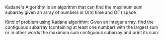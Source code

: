 Kadane's Algorithm is an algorithm that can find the maximum sum subarray given an array of numbers in O(n) time and O(1) space


Kind of problem using Kadane algorithm:
Given an integer array, find the contiguous subarray (containing at least one number) 
with the largest sum 
or in other words the maximum sum contiguous subarray and print its sum.